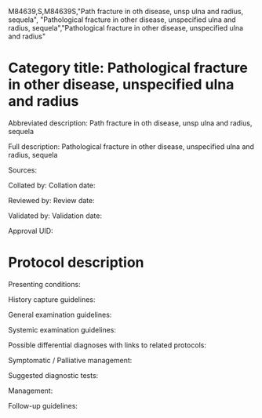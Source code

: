 M84639,S,M84639S,"Path fracture in oth disease, unsp ulna and radius, sequela", "Pathological fracture in other disease, unspecified ulna and radius, sequela","Pathological fracture in other disease, unspecified ulna and radius"
# Category title: Pathological fracture in other disease, unspecified ulna and radius

Abbreviated description: Path fracture in oth disease, unsp ulna and radius, sequela

Full description: Pathological fracture in other disease, unspecified ulna and radius, sequela

Sources:

Collated by:
Collation date:

Reviewed by:
Review date:

Validated by:
Validation date:

Approval UID:

# Protocol description

Presenting conditions:

History capture guidelines:

General examination guidelines:

Systemic examination guidelines:

Possible differential diagnoses with links to related protocols:

Symptomatic / Palliative management:

Suggested diagnostic tests:

Management:

Follow-up guidelines:
